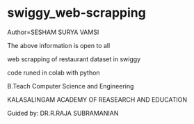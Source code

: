 # swiggy_web-scrapping

Author=SESHAM SURYA VAMSI

The above information is open to all

web scrapping of restaurant dataset in swiggy

code runed in colab with python

B.Teach Computer Science and Engineering

KALASALINGAM ACADEMY OF REASEARCH AND EDUCATION

  Guided by:
            DR.R.RAJA SUBRAMANIAN
